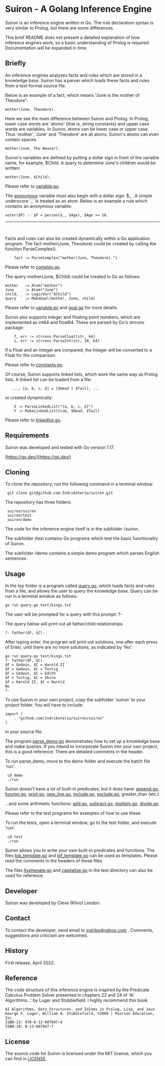 # Suiron - A Golang Inference Engine

Suiron is an inference engine written in Go. The rule declaration syntax is very similar to Prolog, but there are some differences.

This brief README does not present a detailed explanation of how inference engines work, so a basic understanding of Prolog is required. Documentation will be expanded in time.

## Briefly

An inference engines analyzes facts and rules which are stored in a knowledge base. Suiron has a parser which loads these facts and rules from a text-format source file.

Below is an example of a fact, which means "June is the mother of Theodore":

```
mother(June, Theodore).
```

Here we see the main difference between Suiron and Prolog. In Prolog, lower case words are 'atoms' (that is, string constants) and upper case words are variables. In Suiron, atoms can be lower case or upper case. Thus 'mother', 'June' and 'Theodore' are all atoms. Suiron's atoms can even contain spaces.

```
mother(June, The Beaver).
```

Suiron's variables are defined by putting a dollar sign in front of the variable name, for example, $Child. A query to determine June's children would be written:

```
mother(June, $Child).
```

Please refer to [variable.go](suiron/variable.go).

The [anonymous](suiron/anonymous.go) variable must also begin with a dollar sign: $\_ . A simple underscore '\_' is treated as an atom. Below is an example a rule which contains an anonymous variable:

```
voter($P) :- $P = person($_, $Age), $Age >= 18.
```

<hr><br>

Facts and rules can also be created dynamically within a Go application program. The fact
mother(June, Theodore) could be created by calling the function ParseComplex().

```
    fact := ParseComplex("mother(June, Theodore).")
```

Please refer to [complex.go](suiron/complex.go).

The query mother(June, $Child) could be created in Go as follows:

```
mother   := Atom("mother")
June     := Atom("June")
child, _ := LogicVar("$Child")
query    := MakeGoal(mother, June, child)
```

Please refer to [variable.go](suiron/variable.go) and [goal.go](suiron/goal.go) for more details.

Suiron also supports integer and floating point numbers, which are implemented as int64 and float64. These are parsed by Go's strconv package:

```
    f, err := strconv.ParseFloat(str, 64)
    i, err := strconv.ParseInt(str, 10, 64)
```

If a Float and an Integer are compared, the Integer will be converted to a Float for the comparison.

Please refer to [constants.go](suiron/constants.go).

Of course, Suiron supports linked lists, which work the same way as Prolog lists. A linked list can be loaded from a file:

```
   ..., [a, b, c, d] = [$Head | $Tail], ...
```

or created dynamically:

```
    X := ParseLinkedList("[a, b, c, d]")
    Y := MakeLinkedList(true, $Head, $Tail)
```

Please refer to [linkedlist.go](suiron/linkedlist.go).

## Requirements

Suiron was developed and tested with Go version 1.17.

[https://go.dev/](https://go.dev/)

## Cloning

To clone the repository, run the following command in a terminal window:

```
 git clone git@github.com:Indrikoterio/suiron.git
```

The repository has three folders:

```
 suiron/suiron
 suiron/test
 suiron/demo
```

The code for the inference engine itself is in the subfolder /suiron.

The subfolder /test contains Go programs which test the basic functionality of Suiron.

The subfolder /demo contains a simple demo program which parses English sentences.

## Usage

In the top folder is a program called [query.go](query.go), which loads facts and rules from a file, and allows the user to query the knowledge base. Query can be run in a terminal window as follows:

```
go run query.go test/kings.txt
```

The user will be prompted for a query with this prompt: ?-

The query below will print out all father/child relationships.

```
?- father($F, $C).
```

After typing enter, the program will print out solutions, one after each press of Enter, until there are no more solutions, as indicated by 'No'.

```
go run query.go test/kings.txt
?- father($F, $C).
$F = Godwin, $C = Harold II
$F = Godwin, $C = Tostig
$F = Godwin, $C = Edith
$F = Tostig, $C = Skule
$F = Harold II, $C = Harold
No
?-
```

To use Suiron in your own project, copy the subfolder 'suiron' to your project folder. You will have to include:

```
import (
    . "github.com/indrikoterio/suiron/suiron"
)
```

in your source file.

The program [parse_demo.go](demo/parse_demo.go) demonstrates how to set up a knowledge base and make queries. If you intend to incorporate Suiron into your own project, this is a good reference. There are detailed comments in the header.

To run parse_demo, move to the demo folder and execute the batch file 'run'.

```
 cd demo
 ./run
```

Suiron doesn't have a lot of built-in predicates, but it does have: [append.go](suiron/append.go), [functor.go](suiron/functor.go), [print.go](suiron/print.go), [new_line.go](suiron/new_line.go), [include.go](suiron/include.go), [exclude.go](suiron/exclude.go), greater_than (etc.)


...and some arithmetic functions: [add.go](suiron/add.go), [subtract.go](suiron/subtract.go), [multiply.go](suiron/multiply.go), [divide.go](suiron/divide.go)

Please refer to the test programs for examples of how to use these.

To run the tests, open a terminal window, go to the test folder, and execute 'run'.

```
 cd test
 ./run
```

Suiron allows you to write your own built-in predicates and functions. The files [bip_template.go](suiron/bip_template.go) and [bif_template.go](suiron/bif_template.go) can be used as templates. Please read the comments in the headers of these files.

The files [hyphenate.go](test/hyphenate.go) and [capitalize.go](test/capitalize.go) in the test directory can also be used for reference.

## Developer

Suiron was developed by Cleve (Klivo) Lendon.

## Contact

To contact the developer, send email to indriko@yahoo.com . Comments, suggestions and criticism are welcomed.

## History

First release, April 2022.

## Reference

The code structure of this inference engine is inspired by the Predicate Calculus Problem Solver presented in chapters 23 and 24 of 'AI Algorithms...' by Luger and Stubblefield. I highly recommend this book.

```
AI Algorithms, Data Structures, and Idioms in Prolog, Lisp, and Java
George F. Luger, William A. Stubblefield, ©2009 | Pearson Education, Inc. 
ISBN-13: 978-0-13-607047-4
ISBN-10: 0-13-607047-7
```

## License

The source code for Suiron is licensed under the MIT license, which you can find in [LICENSE](LICENSE).
